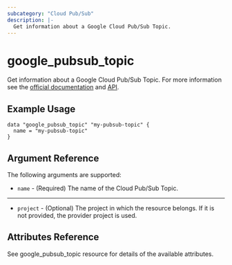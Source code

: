 ```yaml
---
subcategory: "Cloud Pub/Sub"
description: |-
  Get information about a Google Cloud Pub/Sub Topic.
---
```


# google\_pubsub\_topic

Get information about a Google Cloud Pub/Sub Topic. For more information see
the [official documentation](https://cloud.google.com/pubsub/docs/)
and [API](https://cloud.google.com/pubsub/docs/apis).

## Example Usage

```hcl
data "google_pubsub_topic" "my-pubsub-topic" {
  name = "my-pubsub-topic"
}
```

## Argument Reference

The following arguments are supported:

* `name` - (Required) The name of the Cloud Pub/Sub Topic.

- - -

* `project` - (Optional) The project in which the resource belongs. If it
    is not provided, the provider project is used.

## Attributes Reference

See google_pubsub_topic resource for details of the available attributes.
